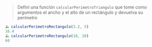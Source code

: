 > Defini una función `calcularPerimetroTriangulo` que tome como argumentos el ancho y el alto de un rectángulo y devuelva su perímetro
>
```javascript
ム calcularPerimetroRectangulo(3.2, 5)
16.4
ム calcularPerimetroRectangulo(10, 20)
60
```